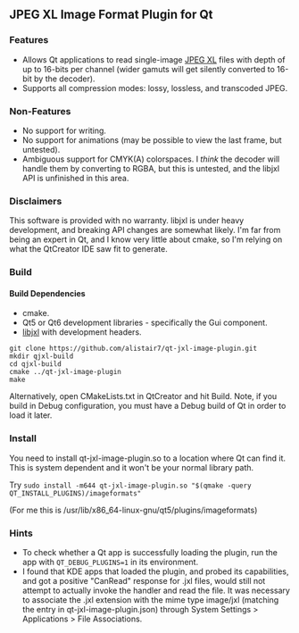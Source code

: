## JPEG XL Image Format Plugin for Qt ##

### Features ###
* Allows Qt applications to read single-image [JPEG XL](https://jpeg.org/jpegxl/index.html) files with depth of up to 16-bits per channel (wider gamuts will get silently converted to 16-bit by the decoder).
* Supports all compression modes: lossy, lossless, and transcoded JPEG.

### Non-Features ###
* No support for writing.
* No support for animations (may be possible to view the last frame, but untested).
* Ambiguous support for CMYK(A) colorspaces.  I _think_ the decoder will handle them by converting to RGBA, but this is untested, and the libjxl API is unfinished in this area.

### Disclaimers ###
This software is provided with no warranty.  libjxl is under heavy development, and breaking API changes are somewhat likely.
I'm far from being an expert in Qt, and I know very little about cmake, so I'm relying on what the QtCreator IDE saw fit to generate.

### Build ###

#### Build Dependencies ####
* cmake.
* Qt5 or Qt6 development libraries - specifically the Gui component.
* [libjxl](https://gitlab.com/wg1/jpeg-xl) with development headers.

```
git clone https://github.com/alistair7/qt-jxl-image-plugin.git
mkdir qjxl-build
cd qjxl-build
cmake ../qt-jxl-image-plugin
make
```

Alternatively, open CMakeLists.txt in QtCreator and hit Build. Note, if you build in Debug configuration, you must have a Debug build of Qt in order to load it later.

### Install ###
You need to install qt-jxl-image-plugin.so to a location where Qt can find it. This is system dependent and it won't be your normal library path.

Try
`sudo install -m644 qt-jxl-image-plugin.so "$(qmake -query QT_INSTALL_PLUGINS)/imageformats"`

(For me this is /usr/lib/x86_64-linux-gnu/qt5/plugins/imageformats)

### Hints ###
* To check whether a Qt app is successfully loading the plugin, run the app with `QT_DEBUG_PLUGINS=1` in its environment.
* I found that KDE apps that loaded the plugin, and probed its capabilities, and got a positive "CanRead" response for .jxl files, would still not attempt to actually invoke the handler and read the file.  It was necessary to associate the .jxl extension with the mime type image/jxl (matching the entry in qt-jxl-image-plugin.json) through System Settings > Applications > File Associations.

